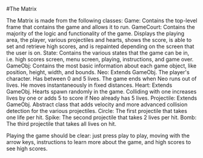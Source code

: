 #The Matrix

The Matrix is made from the following classes:
Game: Contains the top-level frame that contains the game and allows it to run.
GameCourt: Contains the majority of the logic and functionality of the game. Displays the playing area, the player, various projectiles and hearts, shows the score, is able to set and retrieve high scores, and is repainted depending on the screen that the user is on.
State: Contains the various states that the game can be in, i.e. high scores screen, menu screen, playing, instructions, and game over.
GameObj: Contains the most basic information about each game object, like position, height, width, and bounds.
Neo: Extends GameObj. The player's character. Has between 0 and 5 lives. The game ends when Neo runs out of lives. He moves instantaneously in fixed distances.
Heart: Extends GameObj. Hearts spawn randomly in the game. Colliding with one increases lives by one or adds 5 to score if Neo already has 5 lives.
Projectile: Extends GameObj. Abstract class that adds velocity and more advanced collision detection for the various projectiles.
Circle: The first projectile that takes one life per hit.
Spike: The second projectile that takes 2 lives per hit.
Bomb: The third projectile that takes all lives on hit.

Playing the game should be clear: just press play to play, moving with the arrow keys, instructions to learn more about the game, and high scores to see high scores.
